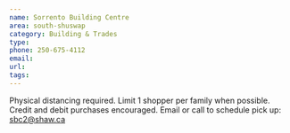 ```yaml
---
name: Sorrento Building Centre
area: south-shuswap
category: Building & Trades
type: 
phone: 250-675-4112
email: 
url: 
tags:
---
```


Physical distancing required. Limit 1 shopper per family when possible. Credit and debit purchases encouraged. Email or call to schedule pick up: sbc2@shaw.ca